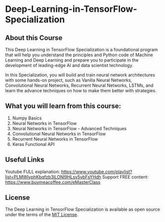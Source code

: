 # Deep-Learning-in-TensorFlow-Specialization

## About this Course
This Deep Learning in TensorFlow Specialization is a foundational program that will help you understand the principles and Python code of Machine Learning and Deep Learning and prepare you to participate in the development of leading-edge AI and data scientist technology.

In this Specialization, you will build and train neural network architectures with some hands-on project, such as Vanilla Neural Networks, Convolutional Neural Networks, Recurrent Neural Networks, LSTMs, and learn the advance techniques on how to make them better with strategies.

## What you will learn from this course:

1. Numpy Basics
2. Neural Networks in TensorFlow
3. Neural Networks in TensorFlow - Advanced Techniques
4. Convolutional Neural Networks in TensorFlow
5. Recurrent Neural Networks in TensorFlow
6. Keras Functional API

## Useful Links

Youtube FULL explanation: https://www.youtube.com/playlist?list=PLMWIyphKbqfzb3lLONl9HLsv5vbFsYHdh
Support FREE content: https://www.buymeacoffee.com/eMasterClass

## License

The Deep Learning in TensorFlow Specialization is available as open source under the terms of the [MIT License](https://opensource.org/licenses/MIT).
